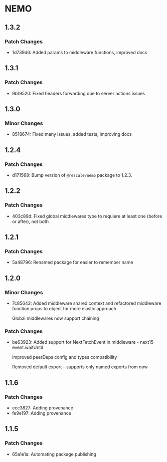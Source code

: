 # NEMO

## 1.3.2

### Patch Changes

- 1d739d6: Added params to middleware functions, improved docs

## 1.3.1

### Patch Changes

- 9b19520: Fixed headers forwarding due to server actions issues

## 1.3.0

### Minor Changes

- 8518674: Fixed many issues, added tests, improving docs

## 1.2.4

### Patch Changes

- d171568: Bump version of `@rescale/nemo` package to 1.2.3.

## 1.2.2

### Patch Changes

- 403c89d: Fixed global middlewares type to requiere at least one (before or after), not both

## 1.2.1

### Patch Changes

- 5a48796: Renamed package for easier to remember name

## 1.2.0

### Minor Changes

- 7c85643: Added middleware shared context and refactored middleware function props to object for more elastic approach

  Global middlewares now support chaining

### Patch Changes

- be63923: Added support for NextFetchEvent in middleware - next15 event.waitUntil

  Improved peerDeps config and types compatibility

  Removed default export - supports only named exports from now

## 1.1.6

### Patch Changes

- ecc3827: Adding provenance
- fe9e197: Adding provenance

## 1.1.5

### Patch Changes

- 65a1e1a: Automating package publishing
